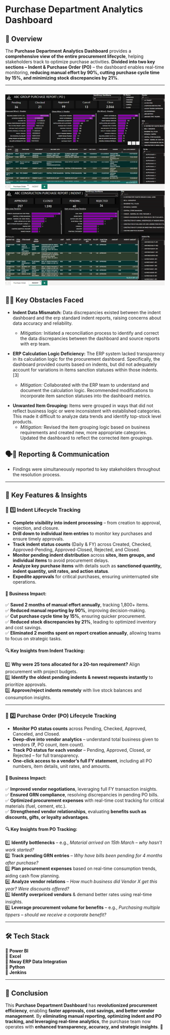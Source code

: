 # **Purchase Department Analytics Dashboard**

## 🚀 Overview  
The **Purchase Department Analytics Dashboard** provides a **comprehensive view of the entire procurement lifecycle**, helping stakeholders track to optimize purchase activities. **Divided into two key sections – Indent & Purchase Order (PO)** – the dashboard enables real-time monitoring, **reducing manual effort by 90%, cutting purchase cycle time by 15%, and minimizing stock discrepancies by 21%**.   

---------------------------------------------------------------------------------------------------------
![Demo GIF](https://github.com/Shriket/PowerBi-Dashboards/blob/main/Procurement/Purchase%20Dept/Purchase%20Order%20(PO).png)
![Demo GIF](https://github.com/Shriket/PowerBi-Dashboards/blob/main/Procurement/Purchase%20Dept/Indent.png)
---------------------------------------------------------------------------------------------------------


## 🧗‍♂️ **Key Obstacles Faced** 

*   **Indent Data Mismatch:** Data discrepancies existed between the indent dashboard and the erp standard indent reports, raising concerns about data accuracy and reliability.
    *   *Mitigation:* Initiated a reconciliation process to identify and correct the data discrepancies between the dashboard and source reports with erp team.

*   **ERP Calculation Logic Deficiency:** The ERP system lacked transparency in its calculation logic for the procurement dashboard. Specifically, the dashboard provided counts based on indents, but did not adequately account for variations in items sanction statuses within those indents. [3]
    *   *Mitigation:* Collaborated with the ERP team to understand and document the calculation logic. Recommended modifications to incorporate item sanction statuses into the dashboard metrics.

- **Unwanted Item Grouping:** Items were grouped in ways that did not reflect business logic or were inconsistent with established categories. This made it difficult to analyze data trends and identify top-stock level products.
    *   *Mitigation:* Revised the item grouping logic based on business requirements and created new, more appropriate categories. Updated the dashboard to reflect the corrected item groupings.


## 🗣️📝 Reporting & Communication 
- Findings were simultaneously reported to key stakeholders throughout the resolution process.

---

## 🎯 **Key Features & Insights**  

### 📌 **1️⃣ Indent Lifecycle Tracking**  
- **Complete visibility into indent processing** – from creation to approval, rejection, and closure.
- **Drill down to individual item entries** to monitor key purchases and ensure timely approvals.
- **Track indent status counts** (Daily & FY) across Created, Checked, Approved-Pending, Approved-Closed, Rejected, and Closed.
- **Monitor pending indent distribution** across **sites, item groups, and individual items** to avoid procurement delays.
- **Analyze key purchase items** with details such as **sanctioned quantity, indent quantity, unit rates, and action status**.
- **Expedite approvals** for critical purchases, ensuring uninterrupted site operations.

#### **🔹 Business Impact:**  
✅ **Saved 2 months of manual effort annually**, tracking 1,800+ items.  
✅ **Reduced manual reporting by 90%**, improving decision-making.  
✅ **Cut purchase cycle time by 15%**, ensuring quicker procurement.  
✅ **Reduced stock discrepancies by 21%**, leading to optimized inventory and cost savings.  
✅ **Eliminated 2 months spent on report creation annually**, allowing teams to focus on strategic tasks.  

#### **🔍 Key Insights from Indent Tracking:**  
1️⃣ **Why were 25 tons allocated for a 20-ton requirement?** Align procurement with project budgets.  
2️⃣ **Identify the oldest pending indents & newest requests instantly** to prioritize approvals.  
3️⃣ **Approve/reject indents remotely** with live stock balances and consumption insights.  

---------------------------------------------------------------------------------------

### 📌 **2️⃣ Purchase Order (PO) Lifecycle Tracking**  
- **Monitor PO status counts** across Pending, Checked, Approved, Canceled, and Closed.
- **Deep-dive into vendor analytics** – understand total business given to vendors (₹, PO count, item count).
- **Track PO status for each vendor** – Pending, Approved, Closed, or Rejected – for full transparency.
- **One-click access to a vendor’s full FY statement**, including all PO numbers, item details, unit rates, and amounts.

#### **🔹 Business Impact:**  
✅ **Improved vendor negotiations**, leveraging full FY transaction insights.  
✅ **Ensured GRN compliance**, resolving discrepancies in pending PO bills.  
✅ **Optimized procurement expenses** with real-time cost tracking for critical materials (fuel, cement, etc.).  
✅ **Strengthened vendor relationships**, evaluating **benefits such as discounts, gifts, or loyalty advantages**.  

#### **🔍 Key Insights from PO Tracking:**  
1️⃣ **Identify bottlenecks** – e.g., *Material arrived on 15th March – why hasn’t work started?*  
2️⃣ **Track pending GRN entries** – *Why have bills been pending for 4 months after purchase?*  
3️⃣ **Plan procurement expenses** based on real-time consumption trends, aiding cash flow planning.  
4️⃣ **Analyze vendor relations** – *How much business did Vendor X get this year? Were discounts offered?*  
5️⃣ **Identify overpriced vendors** & demand better rates using real-time insights.  
6️⃣ **Leverage procurement volume for benefits** – e.g., *Purchasing multiple tippers – should we receive a corporate benefit?*  

---

## 🛠 **Tech Stack**  
🔹 **Power BI**  
🔹 **Excel**  
🔹 **Nway ERP Data Integration**  
🔹 **Python**  
🔹 **Jenkins**  

---

## 📌 **Conclusion**  
This **Purchase Department Dashboard** has **revolutionized procurement efficiency**, enabling **faster approvals, cost savings, and better vendor management**. By **eliminating manual reporting, optimizing indent and PO tracking, and leveraging real-time analytics**, the purchase team now operates with **enhanced transparency, accuracy, and strategic insights**. 🚀

